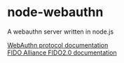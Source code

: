 # node-webauthn
A webauthn server written in node.js

[WebAuthn protocol documentation](https://www.w3.org/TR/webauthn/)  
[FIDO Alliance FIDO2.0 documentation](https://fidoalliance.org/specs/fido-v2.0-rd-20180702/fido-server-v2.0-rd-20180702.html)
